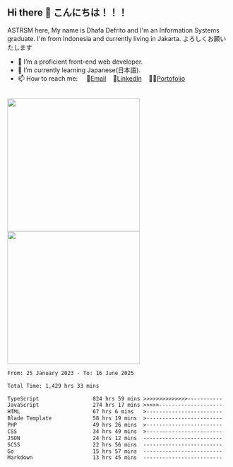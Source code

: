 ## Hi there 👋 こんにちは！！！
ASTRSM here, My name is Dhafa Defrito and I'm an Information Systems graduate. I'm from Indonesia and currently living in Jakarta. よろしくお願いたします

- 🔭 I’m a proficient front-end web developer.
- 🌱 I’m currently learning Japanese(日本語).
- 📫 How to reach me: &nbsp;&nbsp;&nbsp;&nbsp;📧[Email](ddefrito@gmail.com)&nbsp;&nbsp;&nbsp;&nbsp;💼[LinkedIn](https://www.linkedin.com/in/dhafad)&nbsp;&nbsp;&nbsp;&nbsp;👨‍🎨[Portofolio](https://ddefrito.vercel.app/)

<br>

<div align="left">
  <img src="https://media1.tenor.com/m/F96DSPtSiSgAAAAd/isekaijoucho-kamitsubaki.gif" height="300" />
	<a href="https://last.fm/user/nerumaeni"><img src="https://lastfm-recently-played.vercel.app/api?user=nerumaeni&count=5" height="300" /></a>
</div=

<!--START_SECTION:waka-->

```txt
From: 25 January 2023 - To: 16 June 2025

Total Time: 1,429 hrs 33 mins

TypeScript                 824 hrs 59 mins >>>>>>>>>>>>>>-----------   57.71 %
JavaScript                 274 hrs 17 mins >>>>>--------------------   19.19 %
HTML                       67 hrs 6 mins   >------------------------   04.69 %
Blade Template             58 hrs 19 mins  >------------------------   04.08 %
PHP                        49 hrs 26 mins  >------------------------   03.46 %
CSS                        34 hrs 49 mins  >------------------------   02.44 %
JSON                       24 hrs 12 mins  -------------------------   01.69 %
SCSS                       22 hrs 56 mins  -------------------------   01.61 %
Go                         15 hrs 57 mins  -------------------------   01.12 %
Markdown                   13 hrs 45 mins  -------------------------   00.96 %
```

<!--END_SECTION:waka-->
